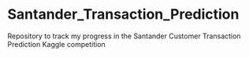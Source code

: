 # Santander_Transaction_Prediction
Repository to track my progress in the Santander Customer Transaction Prediction Kaggle competition
